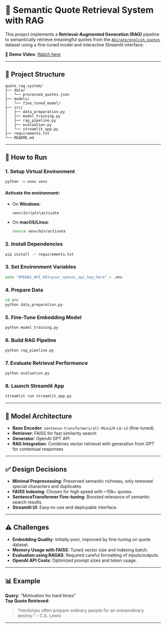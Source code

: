 
# 💬 Semantic Quote Retrieval System with RAG

This project implements a **Retrieval-Augmented Generation (RAG)** pipeline to semantically retrieve meaningful quotes from the [`Abirate/english_quotes`](https://huggingface.co/datasets/abirate/english_quotes) dataset using a fine-tuned model and interactive Streamlit interface.

🎥 **Demo Video**: [Watch here](https://www.loom.com/share/9b62ea8608c14110b4ca83e0e6ccbb9b?sid=449b9adc-c1df-4992-88f8-50fe4a574180)

---

## 📁 Project Structure

```
quote_rag_system/
├── data/
│   └── processed_quotes.json 
├── models/
│   └── fine_tuned_model/ 
├── src/
│   ├── data_preparation.py 
│   ├── model_training.py 
│   ├── rag_pipeline.py
│   ├── evaluation.py 
│   └── streamlit_app.py 
├── requirements.txt
└── README.md
```

---

## 🚀 How to Run

### 1. Setup Virtual Environment

```bash
python -m venv venv
```

#### Activate the environment:

- On **Windows**:
  ```bash
  venv\Scripts\activate
  ```

- On **macOS/Linux**:
  ```bash
  source venv/bin/activate
  ```

### 2. Install Dependencies

```bash
pip install -r requirements.txt
```

### 3. Set Environment Variables

```bash
echo "OPENAI_API_KEY=your_openai_api_key_here" > .env
```

### 4. Prepare Data

```bash
cd src
python data_preparation.py
```

### 5. Fine-Tune Embedding Model

```bash
python model_training.py
```

### 6. Build RAG Pipeline

```bash
python rag_pipeline.py
```

### 7. Evaluate Retrieval Performance

```bash
python evaluation.py
```

### 8. Launch Streamlit App

```bash
streamlit run streamlit_app.py
```

---

## 🧠 Model Architecture

- **Base Encoder**: `sentence-transformers/all-MiniLM-L6-v2` (fine-tuned)
- **Retriever**: FAISS for fast similarity search
- **Generator**: OpenAI GPT API
- **RAG Integration**: Combines vector retrieval with generation from GPT for contextual responses

---

## ✅ Design Decisions

- **Minimal Preprocessing**: Preserved semantic richness, only removed special characters and duplicates.
- **FAISS Indexing**: Chosen for high speed with ~10k+ quotes.
- **SentenceTransformer Fine-tuning**: Boosted relevance of semantic search results.
- **Streamlit UI**: Easy-to-use and deployable interface.

---

## ⚠️ Challenges

- **Embedding Quality**: Initially poor, improved by fine-tuning on quote dataset.
- **Memory Usage with FAISS**: Tuned vector size and indexing batch.
- **Evaluation using RAGAS**: Required careful formatting of inputs/outputs.
- **OpenAI API Costs**: Optimized prompt sizes and token usage.

---

## 📊 Example

**Query**: "Motivation for hard times"  
**Top Quote Retrieved**:  
> “Hardships often prepare ordinary people for an extraordinary destiny.” – C.S. Lewis

---